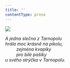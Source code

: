 ```yaml
---
title: ''
contentType: prose
---
```


<section>

![](../Images/025.jpg)

_A jedna slečna z Tarnopolu  
hrála moc krásně na pikolu,  
         zejména kvapíky  
         pro bílé pašíky  
u svého strýčka v Tarnopolu._

</section>
